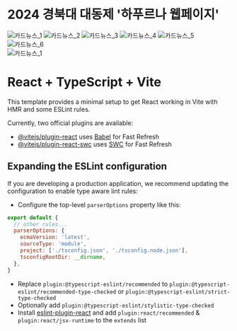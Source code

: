 # 2024 경북대 대동제 '하푸르나 웹페이지'
![카드뉴스_1](https://github.com/LikeLion-KNU/knufest-frontend/assets/80188977/471dd2c9-a476-42dd-a3ad-bc79fd62976f) ![카드뉴스_2](https://github.com/LikeLion-KNU/knufest-frontend/assets/80188977/016a9f21-0913-4fed-b418-fc69edb29f50) ![카드뉴스_3](https://github.com/LikeLion-KNU/knufest-frontend/assets/80188977/d7b444ce-1593-4e20-a4cf-5f423919943d) ![카드뉴스_4](https://github.com/LikeLion-KNU/knufest-frontend/assets/80188977/3e17f361-b63a-46aa-9c51-2812d8009bf4) ![카드뉴스_5](https://github.com/LikeLion-KNU/knufest-frontend/assets/80188977/2b25f3b3-d9f9-40f8-9c43-480ede42985d) ![카드뉴스_6](https://github.com/LikeLion-KNU/knufest-frontend/assets/80188977/d013e896-3390-4de8-bf02-25d9fb66e805)
<br/>
![카드뉴스_1](https://github.com/LikeLion-KNU/knufest-frontend/assets/80188977/276b8c8a-94e0-4788-be89-cecc85bf63c8)




# React + TypeScript + Vite

This template provides a minimal setup to get React working in Vite with HMR and some ESLint rules.

Currently, two official plugins are available:

- [@vitejs/plugin-react](https://github.com/vitejs/vite-plugin-react/blob/main/packages/plugin-react/README.md) uses [Babel](https://babeljs.io/) for Fast Refresh
- [@vitejs/plugin-react-swc](https://github.com/vitejs/vite-plugin-react-swc) uses [SWC](https://swc.rs/) for Fast Refresh

## Expanding the ESLint configuration

If you are developing a production application, we recommend updating the configuration to enable type aware lint rules:

- Configure the top-level `parserOptions` property like this:

```js
export default {
  // other rules...
  parserOptions: {
    ecmaVersion: 'latest',
    sourceType: 'module',
    project: ['./tsconfig.json', './tsconfig.node.json'],
    tsconfigRootDir: __dirname,
  },
}
```

- Replace `plugin:@typescript-eslint/recommended` to `plugin:@typescript-eslint/recommended-type-checked` or `plugin:@typescript-eslint/strict-type-checked`
- Optionally add `plugin:@typescript-eslint/stylistic-type-checked`
- Install [eslint-plugin-react](https://github.com/jsx-eslint/eslint-plugin-react) and add `plugin:react/recommended` & `plugin:react/jsx-runtime` to the `extends` list

